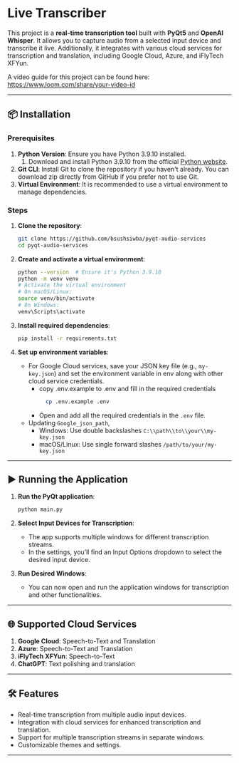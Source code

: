 # Live Transcriber

This project is a **real-time transcription tool** built with **PyQt5** and **OpenAI Whisper**. It allows you to capture audio from a selected input device and transcribe it live. Additionally, it integrates with various cloud services for transcription and translation, including Google Cloud, Azure, and iFlyTech XFYun.

A video guide for this project can be found here: https://www.loom.com/share/your-video-id

---

## 📦 Installation

### Prerequisites

1. **Python Version**: Ensure you have Python 3.9.10 installed.
   1. Download and install Python 3.9.10 from the official [Python website](https://www.python.org/downloads/release/python-3910/).
2. **Git CLI**: Install Git to clone the repository if you haven't already. You can download zip directly from GitHub if you prefer not to use Git.
3. **Virtual Environment**: It is recommended to use a virtual environment to manage dependencies.

### Steps

1. **Clone the repository**:
   ```bash
   git clone https://github.com/bsushsiwba/pyqt-audio-services
   cd pyqt-audio-services
   ```

2. **Create and activate a virtual environment**:
   ```bash
   python --version  # Ensure it's Python 3.9.10
   python -m venv venv
   # Activate the virtual environment
   # On macOS/Linux:
   source venv/bin/activate
   # On Windows:
   venv\Scripts\activate
   ```

3. **Install required dependencies**:
   ```bash
   pip install -r requirements.txt
   ```

4. **Set up environment variables**:
   - For Google Cloud services, save your JSON key file (e.g., `my-key.json`) and set the environment variable in env along with other cloud service credentials.
     - copy .env.example to .env and fill in the required credentials
       ```bash
         cp .env.example .env
       ```
     - Open and add all the required credentials in the `.env` file.
   - Updating `Google_json_path`,
     - Windows: Use double backslashes `C:\\path\\to\\your\\my-key.json`
     - macOS/Linux: Use single forward slashes `/path/to/your/my-key.json`

---

## ▶️ Running the Application

1. **Run the PyQt application**:
   ```bash
   python main.py
   ```

2. **Select Input Devices for Transcription**:
   - The app supports multiple windows for different transcription streams.
   - In the settings, you’ll find an Input Options dropdown to select the desired input device.
  
3. **Run Desired Windows**:
   - You can now open and run the application windows for transcription and other functionalities.

---

## 🌐 Supported Cloud Services

1. **Google Cloud**: Speech-to-Text and Translation
2. **Azure**: Speech-to-Text and Translation
3. **iFlyTech XFYun**: Speech-to-Text
4. **ChatGPT**: Text polishing and translation

---

## 🛠️ Features

- Real-time transcription from multiple audio input devices.
- Integration with cloud services for enhanced transcription and translation.
- Support for multiple transcription streams in separate windows.
- Customizable themes and settings.

---